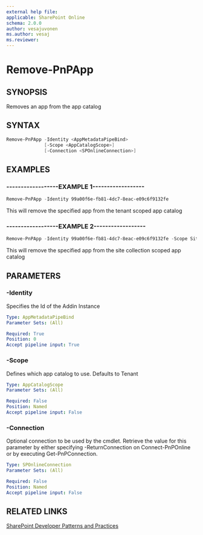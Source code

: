 ```yaml
---
external help file:
applicable: SharePoint Online
schema: 2.0.0
author: vesajuvonen
ms.author: vesaj
ms.reviewer:
---
```

# Remove-PnPApp

## SYNOPSIS
Removes an app from the app catalog

## SYNTAX 

```powershell
Remove-PnPApp -Identity <AppMetadataPipeBind>
              [-Scope <AppCatalogScope>]
              [-Connection <SPOnlineConnection>]
```

## EXAMPLES

### ------------------EXAMPLE 1------------------
```powershell
Remove-PnPApp -Identity 99a00f6e-fb81-4dc7-8eac-e09c6f9132fe
```

This will remove the specified app from the tenant scoped app catalog

### ------------------EXAMPLE 2------------------
```powershell
Remove-PnPApp -Identity 99a00f6e-fb81-4dc7-8eac-e09c6f9132fe -Scope Site
```

This will remove the specified app from the site collection scoped app catalog

## PARAMETERS

### -Identity
Specifies the Id of the Addin Instance

```yaml
Type: AppMetadataPipeBind
Parameter Sets: (All)

Required: True
Position: 0
Accept pipeline input: True
```

### -Scope
Defines which app catalog to use. Defaults to Tenant

```yaml
Type: AppCatalogScope
Parameter Sets: (All)

Required: False
Position: Named
Accept pipeline input: False
```

### -Connection
Optional connection to be used by the cmdlet. Retrieve the value for this parameter by either specifying -ReturnConnection on Connect-PnPOnline or by executing Get-PnPConnection.

```yaml
Type: SPOnlineConnection
Parameter Sets: (All)

Required: False
Position: Named
Accept pipeline input: False
```

## RELATED LINKS

[SharePoint Developer Patterns and Practices](http://aka.ms/sppnp)
